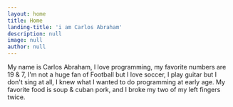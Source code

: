 ```yaml
---
layout: home
title: Home
landing-title: 'i am Carlos Abraham'
description: null
image: null
author: null
---
```


My name is Carlos Abraham, I love programming, my favorite numbers are 19 & 7, I'm not a huge fan of Football but I love soccer, I play guitar but I don't sing at all, I knew what I wanted to do programming at early age. My favorite food is soup & cuban pork, and I broke my two of my left fingers twice.
